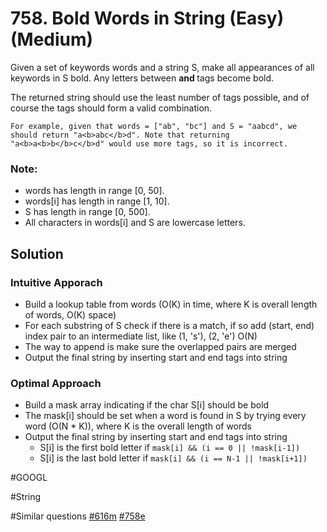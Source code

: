 # 758. Bold Words in String (Easy) (Medium)

Given a set of keywords words and a string S, make all appearances of all keywords in S bold. Any letters between <b> and </b> tags become bold.

The returned string should use the least number of tags possible, and of course the tags should form a valid combination.

```
For example, given that words = ["ab", "bc"] and S = "aabcd", we should return "a<b>abc</b>d". Note that returning "a<b>a<b>b</b>c</b>d" would use more tags, so it is incorrect.
```

### Note:
- words has length in range [0, 50].
- words[i] has length in range [1, 10].
- S has length in range [0, 500].
- All characters in words[i] and S are lowercase letters.

## Solution
### Intuitive Apporach
- Build a lookup table from words (O(K) in time, where K is overall length of words, O(K) space)
- For each substring of S check if there is a match, if so add (start, end) index pair to an intermediate list, like (1, 's'), (2, 'e') O(N)
- The way to append is make sure the overlapped pairs are merged
- Output the final string by inserting start and end tags into string

### Optimal Approach
- Build a mask array indicating if the char S[i] should be bold
- The mask[i] should be set when a word is found in S by trying every word (O(N * K)),  where K is the overall length of words
- Output the final string by inserting start and end tags into string
  - S[i] is the first bold letter if `mask[i] && (i == 0 || !mask[i-1])`
  - S[i] is the last bold letter if `mask[i] && (i == N-1 || !mask[i+1])`

#GOOGL

#String

#Similar questions [#616m](../p616m/README.md) [#758e](../p758e/README.md)
